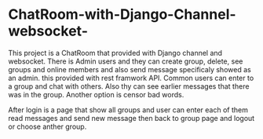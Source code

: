 # ChatRoom-with-Django-Channel-websocket-

This project is a ChatRoom that provided with Django channel and websocket.
There is Admin users and they can create group, delete, see groups and online members and also send message specificaly showed as an admin. this provided with rest framwork API.
Common users can enter to a group and chat with others. Also thy can see earlier messages that there was in the group.
Another option is censor bad words.

After login is a page that show all groups and user can enter each of them read messages and send new message then back to group page and logout or choose anther group.
